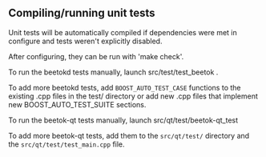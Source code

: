 Compiling/running unit tests
------------------------------------

Unit tests will be automatically compiled if dependencies were met in configure
and tests weren't explicitly disabled.

After configuring, they can be run with 'make check'.

To run the beetokd tests manually, launch src/test/test_beetok .

To add more beetokd tests, add `BOOST_AUTO_TEST_CASE` functions to the existing
.cpp files in the test/ directory or add new .cpp files that
implement new BOOST_AUTO_TEST_SUITE sections.

To run the beetok-qt tests manually, launch src/qt/test/beetok-qt_test

To add more beetok-qt tests, add them to the `src/qt/test/` directory and
the `src/qt/test/test_main.cpp` file.
